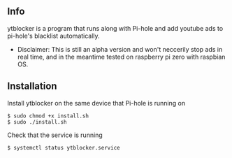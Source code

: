 ## Info
ytblocker is a program that runs along with Pi-hole and add youtube ads to pi-hole's blacklist automatically.
* Disclaimer: This is still an alpha version and won't neccerily stop ads in real time, and in the meantime tested on raspberry pi zero with raspbian OS.

## Installation
Install ytblocker on the same device that Pi-hole is running on
```
$ sudo chmod +x install.sh
$ sudo ./install.sh
```

Check that the service is running
```
$ systemctl status ytblocker.service
```

